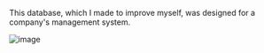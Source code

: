 This database, which I made to improve myself, was designed for a company's management system.

![image](https://github.com/mehmeterentunc/sql-quaries/assets/104003881/1eeabdd6-346c-4e96-bdac-53321f18a947)
